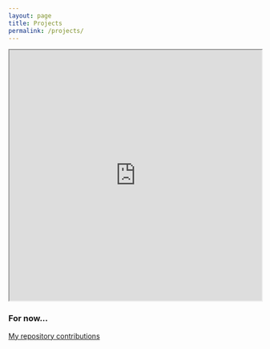 ```yaml
---
layout: page
title: Projects
permalink: /projects/
---
```


<iframe src="http://www.knowledgelab.org/people/detail/meganb/" width="100%" height="500">
  <p>Your browser does not support iframes.</p>
</iframe>

### For now...

[My repository contributions](http://github.com/meganbarnes)
